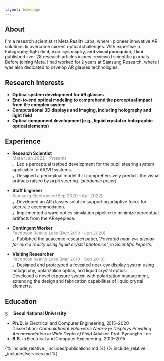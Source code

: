 ```yaml
---
layout: homepage
---
```


## About

I'm a research scientist at Meta Reality Labs, where I pioneer innovative AR solutions to overcome current optical challenges. With expertise in holography, light field, near-eye display, and visual perception, I had published over 28 research articles in peer-reviewed scientific journals. Before joining Meta, I had worked for 2 years at Samsung Research, where I was also dedicated to develop AR glasses technologies.

## Research Interests

- **Optical system development for AR glasses** 
- **End-to-end optical modeling to comprehend the perceptual impact from the complex system**
- **Computational 3D displays and imaging, including holography and light field** 
- **Optical component development (e.g., liquid crystal or holographic optical elements)** 

## Experience

- **Research Scientist** <br>
  <span style="color:gray;">Meta (Jun 2022 - Present)</span>  
  。Led a perceptual testbed development for the pupil steering system applicable to AR/VR systems.  
  。Designed a perceptual model that comprehensively predicts the visual artifacts raised by pupil steering. (<a href="https://dl.acm.org/doi/10.1145/3641519.3657486" style="text-decoration: none;"><i>academic paper</i></a>)

- **Staff Engineer** <br>
  <span style="color:gray;">Samsung Electronics (Sep 2020 - Apr 2022)</span>  
  。Developed an AR glasses solution supporting adaptive focus for accurate accommodation.  
  。Implemented a wave optics simulation pipeline to minimize perceptual artifacts from the AR eyepiece.

- **Contingent Worker**<br>
  <span style="color:gray;">Facebook Reality Labs (Dec 2019 - Jun 2020)</span>  
  。Published the academic research paper,<a href="https://www.nature.com/articles/s41598-020-72555-w" style="text-decoration: none;"><i>"Foveated near-eye display for mixed reality using liquid crystal photonics"</i></a>, in *Scientific Reports*.

- **Visiting Researcher**<br>
  <span style="color:gray;">Facebook Reality Labs (Mar 2019 - Sep 2019)</span>  
  。Designed and prototyped a foveated near-eye display system using holography, polarization optics, and liquid crystal optics.  
   Developed a novel exposure system with polarization management, extending the design and fabrication capabilities of liquid crystal elements.

 
## Education

<img src="/assets/img/snu.png" alt="SNU Logo" style="height:1.2em; vertical-align:middle; margin-right:6px;"> **Seoul National University**  
- **Ph.D.** in Electrical and Computer Engineering, 2015–2020  
  Dissertation: *Computational Volumetric Near-Eye Displays Providing Accommodation in Wide Depth of Field* Advisor: Prof. Byoungho Lee  
- **B.S.** in Electrical and Computer Engineering, 2010–2015  

{% include_relative _includes/publications.md %}
{% include_relative _includes/services.md %}
